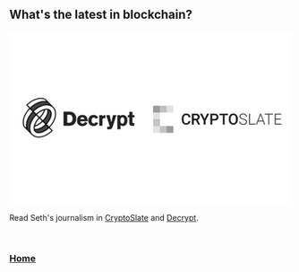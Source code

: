 ## What's the latest in blockchain?

<img src="images/news.png?raw=true"/>

Read Seth's journalism in [CryptoSlate](https://cryptoslate.com/author/seth-goldfarb/) and [Decrypt](https://decrypt.co/author/sethgoldfarb).

<br>

### <a href="/SethGoldfarbPortfolio">Home</a>
